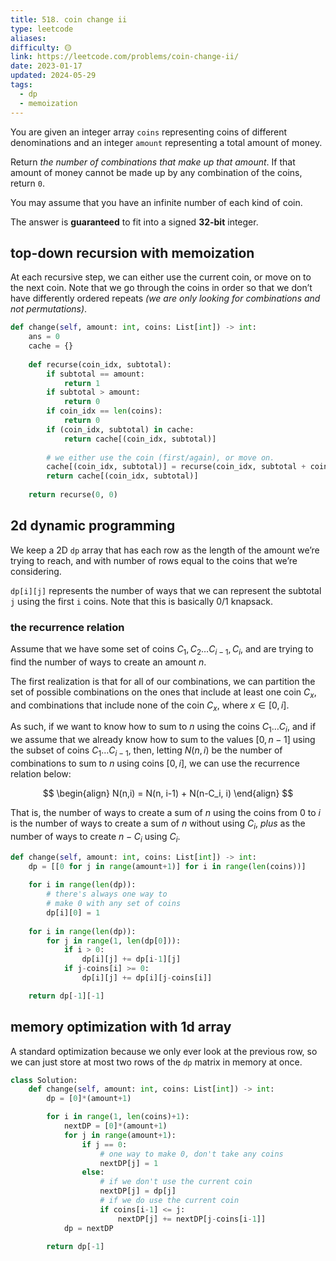```yaml
---
title: 518. coin change ii
type: leetcode
aliases: 
difficulty: 🟡
link: https://leetcode.com/problems/coin-change-ii/
date: 2023-01-17
updated: 2024-05-29
tags:
  - dp
  - memoization
---
```


You are given an integer array `coins` representing coins of different denominations and an integer `amount` representing a total amount of money.

Return _the number of combinations that make up that amount_. If that amount of money cannot be made up by any combination of the coins, return `0`.

You may assume that you have an infinite number of each kind of coin.

The answer is **guaranteed** to fit into a signed **32-bit** integer.

## top-down recursion with memoization

At each recursive step, we can either use the current coin, or move on to the next coin. Note that we go through the coins in order so that we don’t have differently ordered repeats _(we are only looking for combinations and not permutations)_.

```python
def change(self, amount: int, coins: List[int]) -> int:
	ans = 0
	cache = {}
	
	def recurse(coin_idx, subtotal):
		if subtotal == amount:
			return 1
		if subtotal > amount:
			return 0
		if coin_idx == len(coins):
			return 0
		if (coin_idx, subtotal) in cache:
			return cache[(coin_idx, subtotal)]
		
		# we either use the coin (first/again), or move on.
		cache[(coin_idx, subtotal)] = recurse(coin_idx, subtotal + coins[coin_idx]) + recurse(coin_idx + 1, subtotal)
		return cache[(coin_idx, subtotal)]
	
	return recurse(0, 0)
```

## 2d dynamic programming

We keep a 2D `dp` array that has each row as the length of the amount we’re trying to reach, and with number of rows equal to the coins that we’re considering.

`dp[i][j]` represents the number of ways that we can represent the subtotal `j` using the first `i` coins. Note that this is basically 0/1 knapsack.

### the recurrence relation

Assume that we have some set of coins $C_1, C_2 \dots C_{i-1}, C_i$, and are trying to find the number of ways to create an amount $n$.

The first realization is that for all of our combinations, we can partition the set of possible combinations on the ones that include at least one coin $C_x$, and combinations that include none of the coin $C_x$, where $x \in [0,i]$.

As such, if we want to know how to sum to $n$ using the coins $C_1 \dots C_i$, and if we assume that we already know how to sum to the values $[0,n-1]$ using the subset of coins $C_1 \dots C_{i-1}$, then, letting $N(n, i)$ be the number of combinations to sum to $n$ using coins $[0,i]$, we can use the recurrence relation below:

$$
\begin{align}
N(n,i) = N(n, i-1) + N(n-C_i, i)
\end{align}
$$

That is, the number of ways to create a sum of $n$ using the coins from $0$ to $i$ is the number of ways to create a sum of $n$ without using $C_i$, _plus_ as the number of ways to create $n-C_i$ using $C_i$.

```python
def change(self, amount: int, coins: List[int]) -> int:
	dp = [[0 for j in range(amount+1)] for i in range(len(coins))]
	
	for i in range(len(dp)):
		# there's always one way to
		# make 0 with any set of coins
		dp[i][0] = 1
	
	for i in range(len(dp)):
		for j in range(1, len(dp[0])):
			if i > 0:
				dp[i][j] += dp[i-1][j]
			if j-coins[i] >= 0:
				dp[i][j] += dp[i][j-coins[i]]

	return dp[-1][-1]
```

## memory optimization with 1d array

A standard optimization because we only ever look at the previous row, so we can just store at most two rows of the `dp` matrix in memory at once.

```python
class Solution:
    def change(self, amount: int, coins: List[int]) -> int:
        dp = [0]*(amount+1)

        for i in range(1, len(coins)+1):
            nextDP = [0]*(amount+1)
            for j in range(amount+1):
                if j == 0:
                    # one way to make 0, don't take any coins
                    nextDP[j] = 1
                else:
                    # if we don't use the current coin
                    nextDP[j] = dp[j]
                    # if we do use the current coin
                    if coins[i-1] <= j:
                        nextDP[j] += nextDP[j-coins[i-1]]
            dp = nextDP

        return dp[-1]
```
